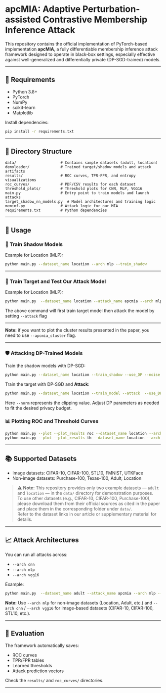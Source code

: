 # apcMIA: Adaptive Perturbation-assisted Contrastive Membership Inference Attack

This repository contains the official implementation of PyTorch-based implementation **apcMIA**, a fully differentiable membership inference attack framework designed to operate in black-box settings, especially effective against well-generalized and differentially private (DP-SGD-trained) models.

---

## 🧠 Requirements

- Python 3.8+
- PyTorch
- NumPy
- scikit-learn
- Matplotlib

Install dependencies:

```bash
pip install -r requirements.txt
```

---

## 📁 Directory Structure

```
data/                    # Contains sample datasets (adult, location)
demoloader/              # Trained target/shadow models and attack artifacts
results/                 # ROC curves, TPR-FPR, and entropy visualizations
roc_curves/              # PDF/CSV results for each dataset
threshold_plots/         # Threshold plots for CNN, MLP, VGG16
main.py                  # Entry point to train models and launch attacks
target_shadow_nn_models.py  # Model architectures and training logic
meminf.py                # Attack logic for our MIA
requirements.txt         # Python dependencies
```

---

## 🏃 Usage

### 🔧 Train Shadow Models

Example for Location (MLP):

```bash
python main.py --dataset_name location --arch mlp --train_shadow
```

---

### 🔧 Train Target and Test Our Attack Model

Example for Location (MLP):

```bash
python main.py  --dataset_name location --attack_name apcmia --arch mlp --train_model --attack 
```
The above command will first train target model then attack the model by setting `--attack` flag

---

**Note:** if you want to plot the cluster results presented in the paper, you need to use `--apcmia_cluster` flag.

---

### 🛡️ Attacking DP-Trained Models

Train the shadow models with DP-SGD:

```bash
python main.py --dataset_name location --train_shadow --use_DP --noise 0.3 --norm 5 --delta 1e-5

```



Train the target with DP-SGD and **Attack**:

```bash
python main.py --dataset_name location --train_model --attack  --use_DP --noise 0.3 --norm 5 --delta 1e-5

```


Here `--norm` represents the clipping value. Adjust DP parameters as needed to fit the desired privacy budget.


### 📊 Plotting ROC and Threshold Curves

```bash
python main.py --plot --plot_results roc --dataset_name location --arch mlp --attack_name apcmia
python main.py --plot --plot_results th --dataset_name location --arch mlp --attack_name apcmia
```

---

## 📚 Supported Datasets

- Image datasets: CIFAR-10, CIFAR-100, STL10, FMNIST, UTKFace  
- Non-image datasets: Purchase-100, Texas-100, Adult, Location

> ⚠️ **Note:** This repository provides only two example datasets — `adult` and `location` — in the `data/` directory for demonstration purposes.  
To use other datasets (e.g., CIFAR-10, CIFAR-100, Purchase-100), please download them from their official sources as cited in the paper and place them in the corresponding folder under `data/`.  
Refer to the dataset links in our article or supplementary material for details.

---

## 📈 Attack Architectures

You can run all attacks across:

- `--arch cnn`
- `--arch mlp`
- `--arch vgg16`

Example:

```bash
python main.py  --dataset_name adult --attack_name apcmia --arch mlp --train_model --attack 
```

**Note:** Use `--arch mlp` for non-image datasets (Location, Adult, etc.) and `--arch cnn` / `--arch vgg16` for image-based datasets (CIFAR-10, CIFAR-100, STL10, etc.).

---

## 🧪 Evaluation

The framework automatically saves:

- ROC curves
- TPR/FPR tables
- Learned thresholds
- Attack prediction vectors

Check the `results/` and `roc_curves/` directories.

---
